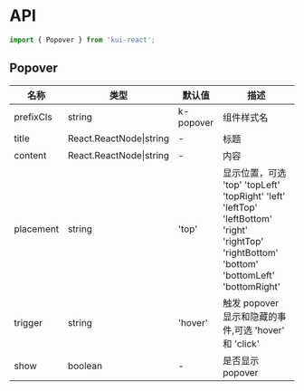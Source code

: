# API

```jsx
import { Popover } from 'kui-react';
```

## Popover

| 名称      | 类型                    | 默认值    | 描述                                                                                                                                         |
| --------- | ----------------------- | --------- | -------------------------------------------------------------------------------------------------------------------------------------------- |
| prefixCls | string                  | k-popover | 组件样式名                                                                                                                                   |
| title     | React.ReactNode\|string | -         | 标题                                                                                                                                         |
| content   | React.ReactNode\|string | -         | 内容                                                                                                                                         |
| placement | string                  | 'top'     | 显示位置，可选 'top' 'topLeft' 'topRight' 'left' 'leftTop' 'leftBottom' 'right' 'rightTop' 'rightBottom' 'bottom' 'bottomLeft' 'bottomRight' |
| trigger   | string                  | 'hover'   | 触发 popover 显示和隐藏的事件,可选 'hover' 和 'click'                                                                                        |
| show      | boolean                 | -         | 是否显示 popover                                                                                                                             |
